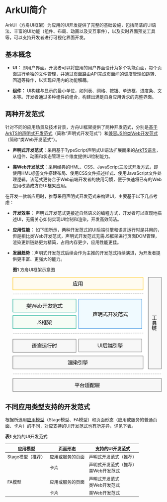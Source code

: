 # ArkUI简介


ArkUI（方舟UI框架）为应用的UI开发提供了完整的基础设施，包括简洁的UI语法、丰富的UI功能（组件、布局、动画以及交互事件），以及实时界面预览工具等，可以支持开发者进行可视化界面开发。


## 基本概念

- **UI：** 即用户界面。开发者可以将应用的用户界面设计为多个功能页面，每个页面进行单独的文件管理，并通过[页面路由](arkts-routing.md)API完成页面间的调度管理如跳转、回退等操作，以实现应用内的功能解耦。

- **组件：** UI构建与显示的最小单位，如列表、网格、按钮、单选框、进度条、文本等。开发者通过多种组件的组合，构建出满足自身应用诉求的完整界面。


## 两种开发范式

针对不同的应用场景及技术背景，方舟UI框架提供了两种开发范式，分别是[基于ArkTS的声明式开发范式](arkts-ui-development-overview.md)（简称“声明式开发范式”）和[兼容JS的类Web开发范式](ui-js-overview.md)（简称“类Web开发范式”）。

- **声明式开发范式**：采用基于TypeScript声明式UI语法扩展而来的[ArkTS语言](../quick-start/arkts-get-started.md)，从组件、动画和状态管理三个维度提供UI绘制能力。

- **类Web开发范式**：采用经典的<!--RP1-->HML<!--RP1End-->、CSS、JavaScript三段式开发方式，即使用HML标签文件搭建布局、使用CSS文件描述样式、使用JavaScript文件处理逻辑。该范式更符合于Web前端开发者的使用习惯，便于快速将已有的Web应用改造成方舟UI框架应用。

在开发一款新应用时，推荐采用声明式开发范式来构建UI，主要基于以下几点考虑：

- **开发效率：** 声明式开发范式更接近自然语义的编程方式，开发者可以直观地描述UI，无需关心如何实现UI绘制和渲染，开发高效简洁。

- **应用性能：** 如下图所示，两种开发范式的UI后端引擎和语言运行时是共用的，但是相比类Web开发范式，声明式开发范式无需JS框架进行页面DOM管理，渲染更新链路更为精简，占用内存更少，应用性能更佳。

- **发展趋势**：声明式开发范式后续会作为主推的开发范式持续演进，为开发者提供更丰富、更强大的能力。

  **图1** 方舟UI框架示意图  

  ![arkui-framework](figures/arkui-framework.png)


## 不同应用类型支持的开发范式

根据所选用[应用模型](../application-models/application-models.md)（Stage模型、FA模型）和页面形态（应用或服务的普通页面、卡片）的不同，对应支持的UI开发范式也有所差异，详见下表。

  **表1** 支持的UI开发范式

| 应用模型        | 页面形态     | 支持的UI开发范式                |
| ----------- | -------- | ------------------------ |
| Stage模型（推荐） | 应用或服务的页面 | 声明式开发范式（推荐）              |
|             | 卡片       | 声明式开发范式（推荐）<br/>类Web开发范式 |
| FA模型        | 应用或服务的页面 | 声明式开发范式<br/>类Web开发范式     |
|             | 卡片       | 类Web开发范式                 |
